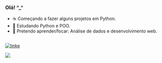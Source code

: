 ### Olá! ^_^

- ☕ Começando a fazer alguns projetos em Python.
- 💖 Estudando Python e POO.
- 🌟 Pretendo aprender/focar: Análise de dados e
desenvolvimento web.

##
[![linke](https://img.shields.io/badge/LinkedIn-0077B5?style=for-the-badge&logo=linkedin&logoColor=white)](https://www.linkedin.com/in/c%C3%A9sar--auggusto)

<picture>
<source 
  srcset="https://github-readme-stats.vercel.app/api?username=Auggusto&show_icons=true&theme=radical"
  media="(prefers-color-scheme: dark)"
/>
<source
  srcset="https://github-readme-stats.vercel.app/api?username=Auggusto&show_icons=true"
  media="(prefers-color-scheme: dark), (prefers-color-scheme: dark)"
/>
<img src="https://github-readme-stats.vercel.app/api?username=Auggusto&show_icons=true" />
</picture>
